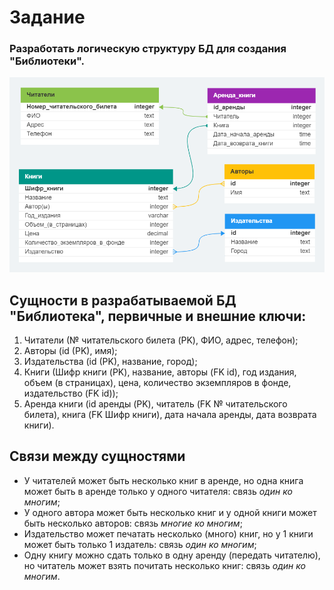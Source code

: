 # Задание

### Разработать логическую структуру БД для создания "Библиотеки".
![Alt text](library.png)
## Сущности в разрабатываемой БД "Библиотека", первичные и внешние ключи:

1. Читатели (№ читательского билета (PK), ФИО, адрес, телефон);
2. Авторы (id (PK), имя);
3. Издательства (id (PK), название, город);
4. Книги (Шифр книги (PK), название, авторы (FK id), год издания, объем (в страницах), цена, количество экземпляров в фонде, издательство (FK id));
5. Аренда книги (id аренды (PK), читатель (FK № читательского билета), книга (FK Шифр книги), дата начала аренды, дата возврата книги).

## Связи между сущностями
- У читателей может быть несколько книг в аренде, но одна книга может быть в аренде только у одного читателя: связь *один ко многим*;
- У одного автора может быть несколько книг и у одной книги может быть несколько авторов: связь *многие ко многим*;
- Издательство может печатать несколько (много) книг, но у 1 книги может быть только 1 издатель: связь *один ко многим*;
- Одну книгу можно сдать только в одну аренду (передать читателю), но читатель может взять почитать несколько книг: связь *один ко многим*.